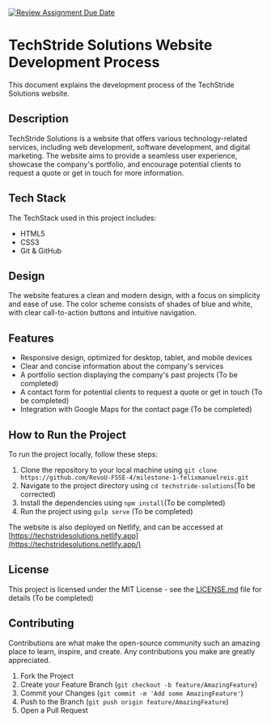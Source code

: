[![Review Assignment Due Date](https://classroom.github.com/assets/deadline-readme-button-24ddc0f5d75046c5622901739e7c5dd533143b0c8e959d652212380cedb1ea36.svg)](https://classroom.github.com/a/NtxSJSoQ)
# TechStride Solutions Website Development Process

This document explains the development process of the TechStride Solutions website.

## Description

TechStride Solutions is a website that offers various technology-related services, including web development, software development, and digital marketing. The website aims to provide a seamless user experience, showcase the company's portfolio, and encourage potential clients to request a quote or get in touch for more information.

## Tech Stack

The TechStack used in this project includes:

- HTML5
- CSS3
- Git & GitHub

## Design

The website features a clean and modern design, with a focus on simplicity and ease of use. The color scheme consists of shades of blue and white, with clear call-to-action buttons and intuitive navigation.

## Features

- Responsive design, optimized for desktop, tablet, and mobile devices
- Clear and concise information about the company's services
- A portfolio section displaying the company's past projects (To be completed) 
- A contact form for potential clients to request a quote or get in touch (To be completed) 
- Integration with Google Maps for the contact page (To be completed) 

## How to Run the Project

To run the project locally, follow these steps:

1. Clone the repository to your local machine using `git clone https://github.com/RevoU-FSSE-4/milestone-1-felixmanuelreis.git`
2. Navigate to the project directory using `cd techstride-solutions`(To be corrected) 
3. Install the dependencies using `npm install`(To be completed) 
4. Run the project using `gulp serve` (To be completed) 

The website is also deployed on Netlify, and can be accessed at [https://techstridesolutions.netlify.app](https://techstridesolutions.netlify.app/)
## License

This project is licensed under the MIT License - see the [LICENSE.md](LICENSE.md) file for details (To be completed)

## Contributing

Contributions are what make the open-source community such an amazing place to learn, inspire, and create. Any contributions you make are greatly appreciated.

1. Fork the Project
2. Create your Feature Branch (`git checkout -b feature/AmazingFeature`)
3. Commit your Changes (`git commit -m 'Add some AmazingFeature'`)
4. Push to the Branch (`git push origin feature/AmazingFeature`)
5. Open a Pull Request